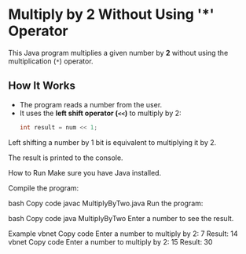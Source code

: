 # Multiply by 2 Without Using '*' Operator

This Java program multiplies a given number by **2** without using the multiplication (`*`) operator.  

## How It Works

- The program reads a number from the user.
- It uses the **left shift operator (`<<`)** to multiply by 2:
  ```java
  int result = num << 1;
Left shifting a number by 1 bit is equivalent to multiplying it by 2.

The result is printed to the console.

How to Run
Make sure you have Java installed.

Compile the program:

bash
Copy code
javac MultiplyByTwo.java
Run the program:

bash
Copy code
java MultiplyByTwo
Enter a number to see the result.

Example
vbnet
Copy code
Enter a number to multiply by 2: 7
Result: 14
vbnet
Copy code
Enter a number to multiply by 2: 15
Result: 30
